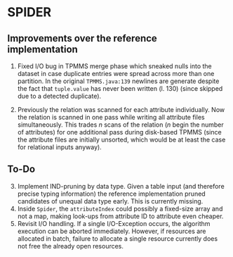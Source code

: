 SPIDER
======

## Improvements over the reference implementation

1. Fixed I/O bug in TPMMS merge phase which sneaked nulls into the dataset in case duplicate entries
  were spread across more than one partition.
  In the original `TPMMS.java:139` newlines are generate despite the fact that `tuple.value` has
  never been written (l. 130) (since skipped due to a detected duplicate).

2. Previously the relation was scanned for each attribute individually. Now the relation is scanned
  in one pass while writing all attribute files simultaneously.
  This trades *n* scans of the relation (*n* begin the number of attributes) for one additional pass
  during disk-based TPMMS (since the attribute files are initially unsorted, which would be at least
  the case for relational inputs anyway).

## To-Do

3. Implement IND-pruning by data type. Given a table input (and therefore precise typing
  information) the reference implementation pruned candidates of unequal data type early. This is
  currently missing.
4. Inside `Spider`, the `attributeIndex` could possibly a fixed-size array and not a map, making 
  look-ups from attribute ID to attribute even cheaper.
5. Revisit I/O handling. If a single I/O-Exception occurs, the algorithm execution can be aborted
  immediately. However, if resources are allocated in batch, failure to allocate a single resource
  currently does not free the already open resources. 
